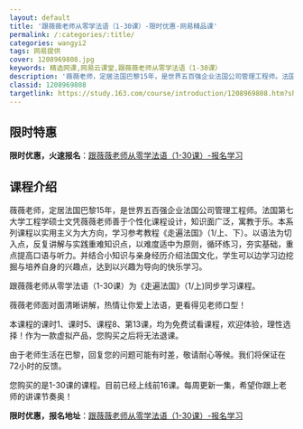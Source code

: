 ```yaml
---
layout: default
title: '跟薇薇老师从零学法语（1-30课）-限时优惠-网易精品课'
permalink: /:categories/:title/
categories: wangyi2
tags: 网易提供
cover: 1208969808.jpg
keywords: 精选网课,网易云课堂,跟薇薇老师从零学法语（1-30课）
description: '薇薇老师，定居法国巴黎15年，是世界五百强企业法国公司管理工程师。法国第七大学工程学硕士文凭薇薇老师善于个性化课程设计，'
classid: 1208969808
targetlink: https://study.163.com/course/introduction/1208969808.htm?share=1&shareId=1025206652&utm_campaign=share&utm_medium=iphoneShare&utm_source=&utm_u=1025206652
---
```


## 限时特惠

**限时优惠，火速报名**：[跟薇薇老师从零学法语（1-30课）-报名学习](https://study.163.com/course/introduction/1208969808.htm?share=1&shareId=1025206652&utm_campaign=share&utm_medium=iphoneShare&utm_source=&utm_u=1025206652)

## 课程介绍

薇薇老师，定居法国巴黎15年，是世界五百强企业法国公司管理工程师。法国第七大学工程学硕士文凭薇薇老师善于个性化课程设计，知识面广泛，寓教于乐。本系列课程以实用主义为大方向，学习参考教程《走遍法国》（1/上、下）。以语法为切入点，反复讲解与实践重难知识点，以难度适中为原则，循环练习，夯实基础，重点提高口语与听力。并结合小知识与亲身经历介绍法国文化，学生可以边学习边挖掘与培养自身的兴趣点，达到以兴趣为导向的快乐学习。

跟薇薇老师从零学法语（1-30课）为《走遍法国》（1/上)同步学习课程。

薇薇老师面对面清晰讲解，热情让你爱上法语，更看得见老师口型！

本课程的课时1、课时5、课程8、第13课，均为免费试看课程，欢迎体验，理性选择！作为一款虚拟产品，您购买之后将无法退课。

由于老师生活在巴黎，回复您的问题可能有时差，敬请耐心等候。我们将保证在72小时的反馈。

您购买的是1-30课的课程。目前已经上线前16课。每周更新一集，希望你跟上老师的讲课节奏奥！

**限时优惠，报名地址**：[跟薇薇老师从零学法语（1-30课）-报名学习](https://study.163.com/course/introduction/1208969808.htm?share=1&shareId=1025206652&utm_campaign=share&utm_medium=iphoneShare&utm_source=&utm_u=1025206652)

